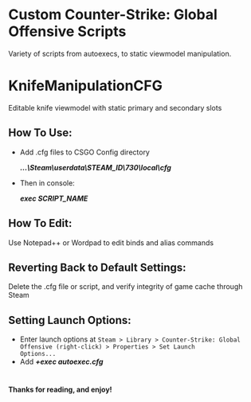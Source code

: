 # Custom Counter-Strike: Global Offensive Scripts

Variety of scripts from autoexecs, to static viewmodel manipulation.

# KnifeManipulationCFG
Editable knife viewmodel with static primary and secondary slots



## How To Use:

 - Add .cfg files to CSGO Config directory
 
  	***...\Steam\userdata\STEAM_ID\730\local\cfg***
 - Then in console:
 
  	***exec SCRIPT_NAME***

## How To Edit:

Use Notepad++ or Wordpad to edit binds and alias commands

## Reverting Back to Default Settings:

Delete the .cfg file or script, and verify integrity of game cache through Steam


## Setting Launch Options:

 - Enter launch options at 
	`Steam > Library > Counter-Strike: Global Offensive (right-click) > Properties > Set Launch 				Options...`
 - Add ***+exec autoexec.cfg***




#


**Thanks for reading, and enjoy!**

